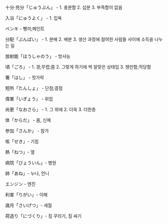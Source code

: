 十分·充分「じゅうぶん」 - 1. 충분함 2. 십분 3. 부족함이 없음

入浴「にゅうよく」 - 1. 입욕

ペンキ - 뼁끼;페인트

分配「ぶんぱい」 - 1. 분배 2. 배분 3. 생산 과정에 참여한 사람들 사이에 소득을 나누는 일

放射能「ほうしゃのう」 - 방사능

頃「ごろ」 - 1. 경;무렵;쯤 2. 그렇게 하기에 썩 알맞은 상태임 3. 웬만함;적당함

箸「はし」 - 젓가락

短所「たんしょ」 - 단점;결점

偉業「いぎょう」 - 위업

尚更「なおさら」 - 1. 그 위에 2. 더욱 3. 더한층

体「からだ」 - 몸, 신체

参加「さんか」 - 참가

咳「せき」- 기침

熱「ねつ」- 열

病院「びょういん」- 병원

姉「あね」- 누나, 언니

エンジン - 엔진

利害「りがい」- 이해

歳月「さいげつ」- 세월

荷造り「にづくり」- 짐 꾸리기, 짐 싸기